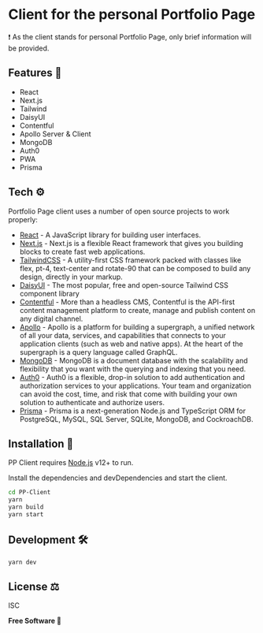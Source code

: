 # Client for the personal Portfolio Page

❗ As the client stands for personal Portfolio Page, only brief information will be provided.

## Features 💎

-   React
-   Next.js
-   Tailwind
-   DaisyUI
-   Contentful
-   Apollo Server & Client
-   MongoDB
-   Auth0
-   PWA
-   Prisma

## Tech ⚙️

Portfolio Page client uses a number of open source projects to work properly:

-   [React](https://reactjs.org/) - A JavaScript library for building user interfaces.
-   [Next.js](https://nextjs.org/) - Next.js is a flexible React framework that gives you building blocks to create fast web applications.
-   [TailwindCSS](https://tailwindcss.com/) - A utility-first CSS framework packed with classes like flex, pt-4, text-center and rotate-90 that can be composed to build any design, directly in your markup.
-   [DaisyUI](https://daisyui.com/) - The most popular, free and open-source Tailwind CSS component library
-   [Contentful](https://www.contentful.com/) - More than a headless CMS, Contentful is the API-first content management platform to create, manage and publish content on any digital channel.
-   [Apollo](https://www.apollographql.com/) - Apollo is a platform for building a supergraph, a unified network of all your data, services, and capabilities that connects to your application clients (such as web and native apps). At the heart of the supergraph is a query language called GraphQL.
-   [MongoDB](https://www.mongodb.com/) - MongoDB is a document database with the scalability and flexibility that you want with the querying and indexing that you need.
-   [Auth0](https://auth0.com/) - Auth0 is a flexible, drop-in solution to add authentication and authorization services to your applications. Your team and organization can avoid the cost, time, and risk that come with building your own solution to authenticate and authorize users.
-   [Prisma](https://www.prisma.io/) - Prisma is a next-generation Node.js and TypeScript ORM for PostgreSQL, MySQL, SQL Server, SQLite, MongoDB, and CockroachDB.

## Installation 📀

PP Client requires [Node.js](https://nodejs.org/) v12+ to run.

Install the dependencies and devDependencies and start the client.

```sh
cd PP-Client
yarn
yarn build
yarn start
```

## Development 🛠️

```sh
yarn dev
```

## License ⚖️

ISC

**Free Software 👑**
